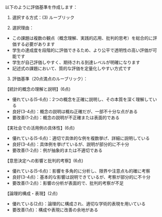 以下のように評価基準を作成します：

1. 選択する方式：(3) ルーブリック

2. 選択理由：
- この課題は複数の観点（概念理解、実践的応用、批判的思考）を総合的に評価する必要があります
- 学生の達成度を段階的に評価できるため、より公平で透明性の高い評価が可能です
- 学生が自己評価しやすく、期待される到達レベルが明確になります
- 記述式の課題において、質的な評価を定量化しやすい方式です

3. 評価基準（20点満点のルーブリック）：

【統計的概念の理解と説明】(6点)
- 優れている(5-6点)：2つの概念を正確に説明し、その本質を深く理解している
- 良好(3-4点)：概念の説明は概ね正確だが、一部不十分な点がある
- 要改善(1-2点)：概念の説明が不正確または表面的である

【実社会での活用例の具体性】(6点)
- 優れている(5-6点)：適切で具体的な例を複数挙げ、詳細に説明している
- 良好(3-4点)：具体例を挙げているが、説明が部分的に不十分
- 要改善(1-2点)：例が抽象的または不適切である

【意思決定への影響と批判的考察】(6点)
- 優れている(5-6点)：影響を多角的に分析し、限界や注意点も的確に考察
- 良好(3-4点)：基本的な影響は説明できているが、考察が部分的に不十分
- 要改善(1-2点)：影響の分析が表面的で、批判的考察が不足

【論理的構成・表現】(2点)
- 優れている(2点)：論理的に構成され、適切な学術的表現を用いている
- 要改善(1点)：構成や表現に改善の余地がある